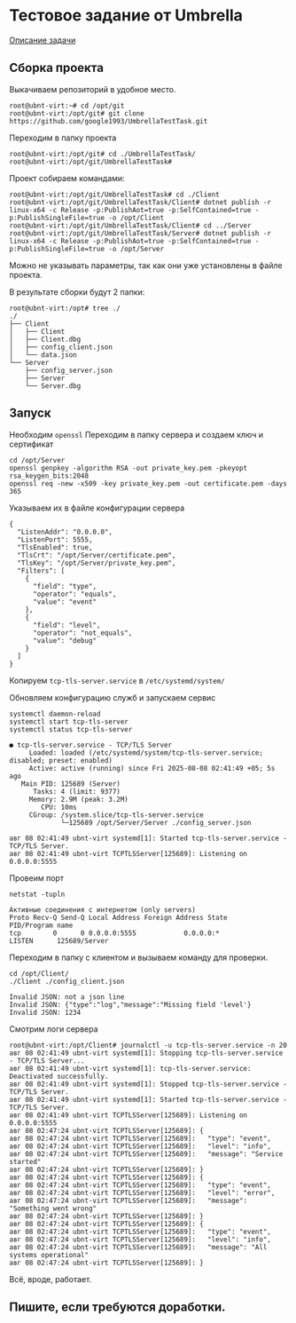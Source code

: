 # Тестовое задание от Umbrella

[Описание задачи](task.md)

## Сборка проекта

Выкачиваем репозиторий в удобное место.
```
root@ubnt-virt:~# cd /opt/git
root@ubnt-virt:/opt/git# git clone https://github.com/google1993/UmbrellaTestTask.git
```
Переходим в папку проекта
```
root@ubnt-virt:/opt/git# cd ./UmbrellaTestTask/
root@ubnt-virt:/opt/git/UmbrellaTestTask# 
```
Проект собираем командами:
```
root@ubnt-virt:/opt/git/UmbrellaTestTask# cd ./Client
root@ubnt-virt:/opt/git/UmbrellaTestTask/Client# dotnet publish -r linux-x64 -c Release -p:PublishAot=true -p:SelfContained=true -p:PublishSingleFile=true -o /opt/Client
root@ubnt-virt:/opt/git/UmbrellaTestTask/Client# cd ../Server
root@ubnt-virt:/opt/git/UmbrellaTestTask/Server# dotnet publish -r linux-x64 -c Release -p:PublishAot=true -p:SelfContained=true -p:PublishSingleFile=true -o /opt/Server
```
Можно не указывать параметры, так как они уже установлены в файле проекта.

В результате сборки будут 2 папки:
```
root@ubnt-virt:/opt# tree ./
./
├── Client
│   ├── Client
│   ├── Client.dbg
│   ├── config_client.json
│   └── data.json
└── Server
    ├── config_server.json
    ├── Server
    └── Server.dbg
```

## Запуск

Необходим `openssl`
Переходим в папку сервера и создаем ключ и сертификат
```
cd /opt/Server
openssl genpkey -algorithm RSA -out private_key.pem -pkeyopt rsa_keygen_bits:2048
openssl req -new -x509 -key private_key.pem -out certificate.pem -days 365
```

Указываем их в файле конфигурации сервера
```
{
  "ListenAddr": "0.0.0.0",
  "ListenPort": 5555,
  "TlsEnabled": true,
  "TlsCrt": "/opt/Server/certificate.pem",
  "TlsKey": "/opt/Server/private_key.pem",
  "Filters": [
    {
      "field": "type",
      "operator": "equals",
      "value": "event"
    },
    {
      "field": "level",
      "operator": "not_equals",
      "value": "debug"
    }
  ]
}

```
Копируем `tcp-tls-server.service` в `/etc/systemd/system/`

Обновляем конфигурацию служб и запускаем сервис
```
systemctl daemon-reload
systemctl start tcp-tls-server
systemctl status tcp-tls-server

● tcp-tls-server.service - TCP/TLS Server
     Loaded: loaded (/etc/systemd/system/tcp-tls-server.service; disabled; preset: enabled)
     Active: active (running) since Fri 2025-08-08 02:41:49 +05; 5s ago
   Main PID: 125689 (Server)
      Tasks: 4 (limit: 9377)
     Memory: 2.9M (peak: 3.2M)
        CPU: 10ms
     CGroup: /system.slice/tcp-tls-server.service
             └─125689 /opt/Server/Server ./config_server.json

авг 08 02:41:49 ubnt-virt systemd[1]: Started tcp-tls-server.service - TCP/TLS Server.
авг 08 02:41:49 ubnt-virt TCPTLSServer[125689]: Listening on 0.0.0.0:5555
```
Провеим порт
```
netstat -tupln

Активные соединения с интернетом (only servers)
Proto Recv-Q Send-Q Local Address Foreign Address State       PID/Program name    
tcp        0      0 0.0.0.0:5555            0.0.0.0:*               LISTEN      125689/Server       
```

Переходим в папку с клиентом и вызываем команду для проверки.
```
cd /opt/Client/
./Client ./config_client.json 

Invalid JSON: not a json line
Invalid JSON: {"type":"log","message":"Missing field 'level'}
Invalid JSON: 1234
```

Смотрим логи сервера
```
root@ubnt-virt:/opt/Client# journalctl -u tcp-tls-server.service -n 20
авг 08 02:41:49 ubnt-virt systemd[1]: Stopping tcp-tls-server.service - TCP/TLS Server...
авг 08 02:41:49 ubnt-virt systemd[1]: tcp-tls-server.service: Deactivated successfully.
авг 08 02:41:49 ubnt-virt systemd[1]: Stopped tcp-tls-server.service - TCP/TLS Server.
авг 08 02:41:49 ubnt-virt systemd[1]: Started tcp-tls-server.service - TCP/TLS Server.
авг 08 02:41:49 ubnt-virt TCPTLSServer[125689]: Listening on 0.0.0.0:5555
авг 08 02:47:24 ubnt-virt TCPTLSServer[125689]: {
авг 08 02:47:24 ubnt-virt TCPTLSServer[125689]:   "type": "event",
авг 08 02:47:24 ubnt-virt TCPTLSServer[125689]:   "level": "info",
авг 08 02:47:24 ubnt-virt TCPTLSServer[125689]:   "message": "Service started"
авг 08 02:47:24 ubnt-virt TCPTLSServer[125689]: }
авг 08 02:47:24 ubnt-virt TCPTLSServer[125689]: {
авг 08 02:47:24 ubnt-virt TCPTLSServer[125689]:   "type": "event",
авг 08 02:47:24 ubnt-virt TCPTLSServer[125689]:   "level": "error",
авг 08 02:47:24 ubnt-virt TCPTLSServer[125689]:   "message": "Something went wrong"
авг 08 02:47:24 ubnt-virt TCPTLSServer[125689]: }
авг 08 02:47:24 ubnt-virt TCPTLSServer[125689]: {
авг 08 02:47:24 ubnt-virt TCPTLSServer[125689]:   "type": "event",
авг 08 02:47:24 ubnt-virt TCPTLSServer[125689]:   "level": "info",
авг 08 02:47:24 ubnt-virt TCPTLSServer[125689]:   "message": "All systems operational"
авг 08 02:47:24 ubnt-virt TCPTLSServer[125689]: }
```

Всё, вроде, работает.

## Пишите, если требуются доработки.